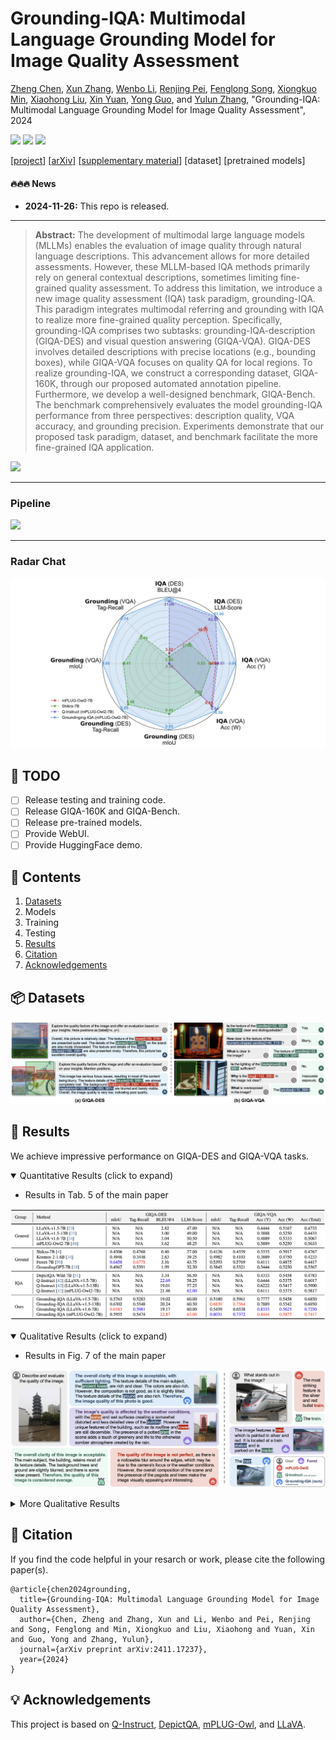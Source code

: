 
# Grounding-IQA: Multimodal Language Grounding Model for Image Quality Assessment

[Zheng Chen](https://zhengchen1999.github.io/), [Xun Zhang](https://scholar.google.com.hk/citations?hl=zh-CN&user=xCuW6LcAAAAJ), [Wenbo Li](https://fenglinglwb.github.io/), [Renjing Pei](https://orcid.org/0000-0001-7513-6576), [Fenglong Song](https://scholar.google.com/citations?hl=zh-CN&pli=1&user=WYDVk5oAAAAJ), [Xiongkuo Min](https://minxiongkuo.github.io/), [Xiaohong Liu](https://jhc.sjtu.edu.cn/~xiaohongliu/), [Xin Yuan](https://en.westlake.edu.cn/faculty/xin-yuan.html), [Yong Guo](https://www.guoyongcs.com/), and [Yulun Zhang](http://yulunzhang.com/), "Grounding-IQA: Multimodal Language Grounding Model for Image Quality Assessment", 2024

<div>
<a href="https://github.com/zhengchen1999/Grounding-IQA" target='_blank' style="text-decoration: none;"><img src="https://visitor-badge.laobi.icu/badge?page_id=zhengchen1999/Grounding-IQA"></a>
<a href="https://github.com/zhengchen1999/Grounding-IQA/releases" target='_blank' style="text-decoration: none;"><img src="https://img.shields.io/github/downloads/zhengchen1999/Grounding-IQA/total?color=green&style=flat"></a>
<a href="https://github.com/zhengchen1999/Grounding-IQA/stargazers" target='_blank' style="text-decoration: none;"><img src="https://img.shields.io/github/stars/zhengchen1999/Grounding-IQA?style=social"></a>
</div>

[[project](https://zhengchen1999.github.io/Grounding-IQA-Web)] [[arXiv](https://arxiv.org/abs/2411.17237)] [[supplementary material](https://github.com/zhengchen1999/Grounding-IQA/releases/download/v1/Supplementary_Material.pdf)] [dataset] [pretrained models]



#### 🔥🔥🔥 News

- **2024-11-26:** This repo is released.

---

> **Abstract:** The development of multimodal large language models (MLLMs) enables the evaluation of image quality through natural language descriptions. This advancement allows for more detailed assessments. However, these MLLM-based IQA methods primarily rely on general contextual descriptions, sometimes limiting fine-grained quality assessment.
> To address this limitation, we introduce a new image quality assessment (IQA) task paradigm, grounding-IQA. This paradigm integrates multimodal referring and grounding with IQA to realize more fine-grained quality perception. Specifically, grounding-IQA comprises two subtasks: grounding-IQA-description (GIQA-DES) and visual question answering (GIQA-VQA). GIQA-DES involves detailed descriptions with precise locations (e.g., bounding boxes), while GIQA-VQA focuses on quality QA for local regions. To realize grounding-IQA, we construct a corresponding dataset, GIQA-160K, through our proposed automated annotation pipeline. Furthermore, we develop a well-designed benchmark, GIQA-Bench. The benchmark comprehensively evaluates the model grounding-IQA performance from three perspectives: description quality, VQA accuracy, and grounding precision. Experiments demonstrate that our proposed task paradigm, dataset, and benchmark facilitate the more fine-grained IQA application.

![](figs/Example.png)

---

### Pipeline

![](figs/Pipeline.png)

---

### Radar Chat

![](figs/Radar-Chat.png)

## 🔖 TODO

- [ ] Release testing and training code.
- [ ] Release GIQA-160K and GIQA-Bench.
- [ ] Release pre-trained models.
- [ ] Provide WebUI.
- [ ] Provide HuggingFace demo.

## 🔗 Contents

1. [Datasets](#datasets)
1. Models
1. Training
1. Testing
1. [Results](#results)
1. [Citation](#citation)
1. [Acknowledgements](#acknowledgements)

## <a name="datasets"></a>📦 Datasets

![](figs/Dataset.png)

## <a name="results"></a>🔎 Results

We achieve impressive performance on GIQA-DES and GIQA-VQA tasks.

<details open>
<summary>Quantitative Results (click to expand)</summary>

- Results in Tab. 5 of the main paper

<p align="center">
  <img width="900" src="figs/Quantitative.png">
</p>
</details>

<details open>
<summary>Qualitative Results (click to expand)</summary>

- Results in Fig. 7 of the main paper

<p align="center">
  <img width="900" src="figs/Qualitative-1.png">
</p>
<details>
<summary>More Qualitative Results</summary>


- More Results on GIQA-DES (Fig. 6 of the supplementary material)

<p align="center">
  <img width="900" src="figs/Qualitative-2.png">
</p>

- More Results on GIQA-VQA (Fig. 7 of the supplementary material)

<p align="center">
  <img width="900" src="figs/Qualitative-3.png">
</p>
</details>

</details>

## <a name="citation"></a>📎 Citation

If you find the code helpful in your resarch or work, please cite the following paper(s).

```
@article{chen2024grounding,
  title={Grounding-IQA: Multimodal Language Grounding Model for Image Quality Assessment},
  author={Chen, Zheng and Zhang, Xun and Li, Wenbo and Pei, Renjing and Song, Fenglong and Min, Xiongkuo and Liu, Xiaohong and Yuan, Xin and Guo, Yong and Zhang, Yulun},
  journal={arXiv preprint arXiv:2411.17237},
  year={2024}
}
```

## <a name="acknowledgements"></a>💡 Acknowledgements

This project is based on [Q-Instruct](https://github.com/Q-Future/Q-Instruct), [DepictQA](https://github.com/XPixelGroup/DepictQA), [mPLUG-Owl](https://github.com/X-PLUG/mPLUG-Owl), and [LLaVA](https://github.com/haotian-liu/LLaVA).

